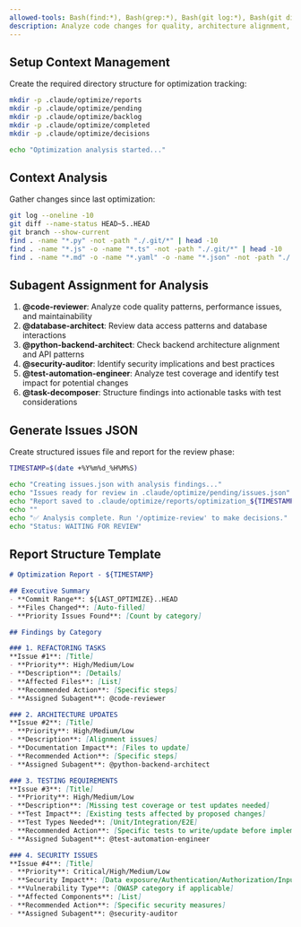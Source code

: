 ```yaml
---
allowed-tools: Bash(find:*), Bash(grep:*), Bash(git log:*), Bash(git diff:*), Bash(echo:*), Bash(mkdir:*)
description: Analyze code changes for quality, architecture alignment, and security issues
---
```


## Setup Context Management

Create the required directory structure for optimization tracking:

```bash
mkdir -p .claude/optimize/reports
mkdir -p .claude/optimize/pending
mkdir -p .claude/optimize/backlog
mkdir -p .claude/optimize/completed
mkdir -p .claude/optimize/decisions

echo "Optimization analysis started..."
```

## Context Analysis

Gather changes since last optimization:

```bash
git log --oneline -10
git diff --name-status HEAD~5..HEAD
git branch --show-current
find . -name "*.py" -not -path "./.git/*" | head -10
find . -name "*.js" -o -name "*.ts" -not -path "./.git/*" | head -10
find . -name "*.md" -o -name "*.yaml" -o -name "*.json" -not -path "./.git/*" | head -5
```

## Subagent Assignment for Analysis

1. **@code-reviewer**: Analyze code quality patterns, performance issues, and maintainability
2. **@database-architect**: Review data access patterns and database interactions  
3. **@python-backend-architect**: Check backend architecture alignment and API patterns
4. **@security-auditor**: Identify security implications and best practices
5. **@test-automation-engineer**: Analyze test coverage and identify test impact for potential changes
6. **@task-decomposer**: Structure findings into actionable tasks with test considerations

## Generate Issues JSON

Create structured issues file and report for the review phase:

```bash
TIMESTAMP=$(date +%Y%m%d_%H%M%S)

echo "Creating issues.json with analysis findings..."
echo "Issues ready for review in .claude/optimize/pending/issues.json"
echo "Report saved to .claude/optimize/reports/optimization_${TIMESTAMP}.md"
echo ""
echo "✅ Analysis complete. Run '/optimize-review' to make decisions."
echo "Status: WAITING FOR REVIEW"
```

## Report Structure Template

```markdown
# Optimization Report - ${TIMESTAMP}

## Executive Summary
- **Commit Range**: ${LAST_OPTIMIZE}..HEAD
- **Files Changed**: [Auto-filled]
- **Priority Issues Found**: [Count by category]

## Findings by Category

### 1. REFACTORING TASKS
**Issue #1**: [Title]
- **Priority**: High/Medium/Low
- **Description**: [Details]
- **Affected Files**: [List]
- **Recommended Action**: [Specific steps]
- **Assigned Subagent**: @code-reviewer

### 2. ARCHITECTURE UPDATES  
**Issue #2**: [Title]
- **Priority**: High/Medium/Low
- **Description**: [Alignment issues]
- **Documentation Impact**: [Files to update]
- **Recommended Action**: [Specific steps]
- **Assigned Subagent**: @python-backend-architect

### 3. TESTING REQUIREMENTS
**Issue #3**: [Title]
- **Priority**: High/Medium/Low
- **Description**: [Missing test coverage or test updates needed]
- **Test Impact**: [Existing tests affected by proposed changes]
- **Test Types Needed**: [Unit/Integration/E2E]
- **Recommended Action**: [Specific tests to write/update before implementation]
- **Assigned Subagent**: @test-automation-engineer

### 4. SECURITY ISSUES
**Issue #4**: [Title]
- **Priority**: Critical/High/Medium/Low
- **Security Impact**: [Data exposure/Authentication/Authorization/Input validation]
- **Vulnerability Type**: [OWASP category if applicable]
- **Affected Components**: [List]
- **Recommended Action**: [Specific security measures]
- **Assigned Subagent**: @security-auditor
```
